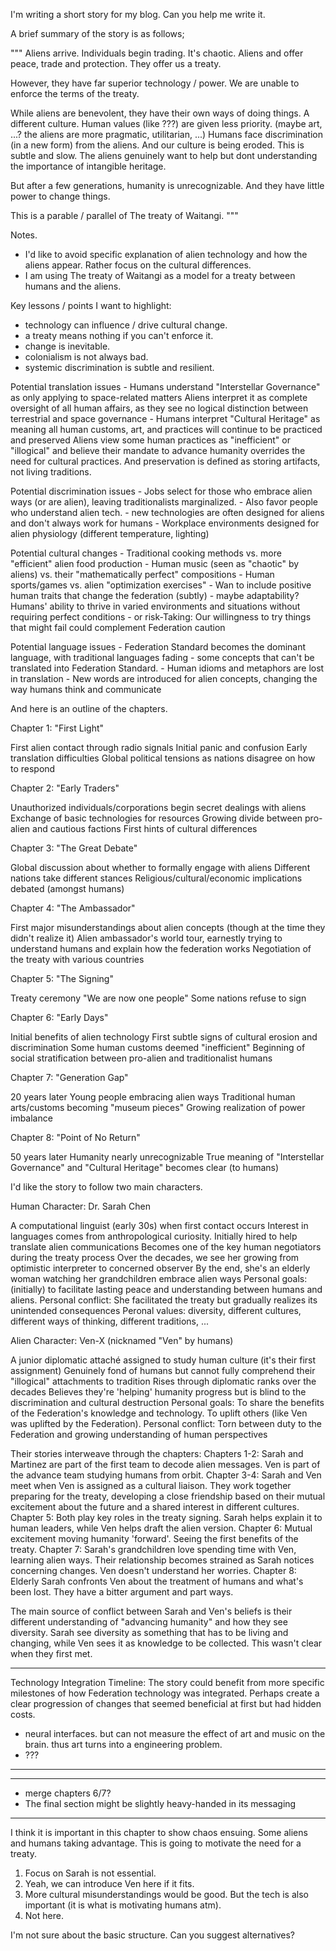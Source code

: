 I'm writing a short story for my blog. Can you help me write it.

A brief summary of the story is as follows;

"""
Aliens arrive.
Individuals begin trading. It's chaotic.
Aliens and offer peace, trade and protection.
They offer us a treaty.

However, they have far superior technology / power.
We are unable to enforce the terms of the treaty.

While aliens are benevolent, they have their own ways of doing things. A different culture.
Human values (like ???) are given less priority. (maybe  art, ...? the aliens are more pragmatic, utilitarian, ...)
Humans face discrimination (in a new form) from the aliens.
And our culture is being eroded. This is subtle and slow.
The aliens genuinely want to help but dont understanding the importance of intangible heritage.

But after a few generations, humanity is unrecognizable.
And they have little power to change things.

This is a parable / parallel of The treaty of Waitangi.
"""

Notes. 
- I'd like to avoid specific explanation of alien technology and how the aliens appear. Rather focus on the cultural differences.
- I am using The treaty of Waitangi as a model for a treaty between humans and the aliens.

Key lessons / points I want to highlight:

- technology can influence / drive cultural change.
- a treaty means nothing if you can't enforce it.
- change is inevitable.
- colonialism is not always bad.
- systemic discrimination is subtle and resilient.

Potential translation issues
    - Humans understand "Interstellar Governance" as only applying to space-related matters
    Aliens interpret it as complete oversight of all human affairs, as they see no logical distinction between terrestrial and space governance 
    - Humans interpret "Cultural Heritage" as meaning all human customs, art, and practices will continue to be practiced and preserved
    Aliens view some human practices as "inefficient" or "illogical" and believe their mandate to advance humanity overrides the need for cultural practices. And preservation is defined as storing artifacts, not living traditions.

Potential discrimination issues
    - Jobs select for those who embrace alien ways (or are alien), leaving traditionalists marginalized. 
    - Also favor people who understand alien tech.
    - new technologies are often designed for aliens and don't always work for humans
    - Workplace environments designed for alien physiology (different temperature, lighting)

Potential cultural changes
    - Traditional cooking methods vs. more "efficient" alien food production
    - Human music (seen as "chaotic" by aliens) vs. their "mathematically perfect" compositions
    - Human sports/games vs. alien "optimization exercises"
    - Wan to include positive human traits that change the federation (subtly)
        - maybe adaptability? Humans' ability to thrive in varied environments and situations without requiring perfect conditions
        - or risk-Taking: Our willingness to try things that might fail could complement Federation caution

Potential language issues 
    - Federation Standard becomes the dominant language, with traditional languages fading
    - some concepts that can't be translated into Federation Standard.
    - Human idioms and metaphors are lost in translation
    - New words are introduced for alien concepts, changing the way humans think and communicate


And here is an outline of the chapters.

Chapter 1: "First Light"

First alien contact through radio signals
Initial panic and confusion
Early translation difficulties
Global political tensions as nations disagree on how to respond

Chapter 2: "Early Traders"

Unauthorized individuals/corporations begin secret dealings with aliens
Exchange of basic technologies for resources
Growing divide between pro-alien and cautious factions
First hints of cultural differences

Chapter 3: "The Great Debate"

Global discussion about whether to formally engage with aliens
Different nations take different stances
Religious/cultural/economic implications debated (amongst humans)

Chapter 4: "The Ambassador"

First major misunderstandings about alien concepts (though at the time they didn't realize it)
Alien ambassador's world tour, earnestly trying to understand humans and explain how the federation works
Negotiation of the treaty with various countries

Chapter 5: "The Signing"

Treaty ceremony "We are now one people"
Some nations refuse to sign

Chapter 6: "Early Days"

Initial benefits of alien technology
First subtle signs of cultural erosion and discrimination
Some human customs deemed "inefficient"
Beginning of social stratification between pro-alien and traditionalist humans

Chapter 7: "Generation Gap"

20 years later
Young people embracing alien ways
Traditional human arts/customs becoming "museum pieces"
Growing realization of power imbalance

Chapter 8: "Point of No Return"

50 years later
Humanity nearly unrecognizable
True meaning of "Interstellar Governance" and "Cultural Heritage" becomes clear (to humans)
 
I'd like the story to follow two main characters.

Human Character: Dr. Sarah Chen

A computational linguist (early 30s) when first contact occurs
Interest in languages comes from anthropological curiosity.
Initially hired to help translate alien communications
Becomes one of the key human negotiators during the treaty process
Over the decades, we see her growing from optimistic interpreter to concerned observer
By the end, she's an elderly woman watching her grandchildren embrace alien ways
Personal goals: (initially) to facilitate lasting peace and understanding between humans and aliens.
Personal conflict: She facilitated the treaty but gradually realizes its unintended consequences
Peronal values: diversity, different cultures, different ways of thinking, different traditions, ...

Alien Character: Ven-X (nicknamed "Ven" by humans)

A junior diplomatic attaché assigned to study human culture (it's their first assignment)
Genuinely fond of humans but cannot fully comprehend their "illogical" attachments to tradition
Rises through diplomatic ranks over the decades
Believes they're 'helping' humanity progress but is blind to the discrimination and cultural destruction
Personal goals: To share the benefits of the Federation's knowledge and technology. To uplift others (like Ven was uplifted by the Federation).
Personal conflict: Torn between duty to the Federation and growing understanding of human perspectives

Their stories interweave through the chapters:
Chapters 1-2: Sarah and Martinez are part of the first team to decode alien messages. Ven is part of the advance team studying humans from orbit.
Chapter 3-4: Sarah and Ven meet when Ven is assigned as a cultural liaison. They work together preparing for the treaty, developing a close friendship based on their mutual excitement about the future and a shared interest in different cultures.
Chapter 5: Both play key roles in the treaty signing. Sarah helps explain it to human leaders, while Ven helps draft the alien version.
Chapter 6: Mutual excitement moving humanity 'forward'. Seeing the first benefits of the treaty.
Chapter 7: Sarah's grandchildren love spending time with Ven, learning alien ways. Their relationship becomes strained as Sarah notices concerning changes. Ven doesn't understand her worries.
Chapter 8: Elderly Sarah confronts Ven about the treatment of humans and what's been lost. They have a bitter argument and part ways.

The main source of conflict between Sarah and Ven's beliefs is their different understanding of "advancing humanity" and how they see diversity. Sarah see diversity as something that has to be living and changing, while Ven sees it as  knowledge to be collected.
This wasn't clear when they first met.

***
Technology Integration Timeline: The story could benefit from more specific milestones of how Federation technology was integrated. Perhaps create a clear progression of changes that seemed beneficial at first but had hidden costs.

- neural interfaces. but can not measure the effect of art and music on the brain. thus art turns into a engineering problem.
- ???
***


***
- merge chapters 6/7?
- The final section might be slightly heavy-handed in its messaging

****

I think it is important in this chapter to show chaos ensuing. Some aliens and humans taking advantage.
This is going to motivate the need for a treaty. 

1. Focus on Sarah is not essential.
2. Yeah, we can introduce Ven here if it fits.
3. More cultural misunderstandings would be good. But the tech is also important (it is what is motivating humans atm).
4. Not here.

I'm not sure about the basic structure. Can you suggest alternatives?